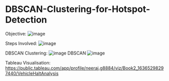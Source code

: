 # DBSCAN-Clustering-for-Hotspot-Detection

Objective:
![image](https://user-images.githubusercontent.com/91423180/193449068-0a7dfb67-258a-4c70-a6bd-6a8886dee979.png)

Steps Involved:
![image](https://user-images.githubusercontent.com/91423180/193449122-b4f21698-74a6-4171-bd6c-7b2fb02c38b8.png)

DBSCAN Clustering:
![image](https://user-images.githubusercontent.com/91423180/193449160-06ce95a0-3b8b-4af4-a65d-2ef1d16e043d.png)
  DBSCAN
    ![image](https://user-images.githubusercontent.com/91423180/193449165-54a93c0f-ecf5-451c-a66e-fb17ec79ac69.png)





Tableau Visualisation:
https://public.tableau.com/app/profile/neeraj.g8884/viz/Book2_16365298297440/VehicleHaltAnalysis
